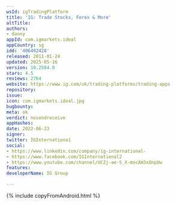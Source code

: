 ```yaml
---
wsId: igTradingPlatform
title: 'IG: Trade Stocks, Forex & More'
altTitle: 
authors:
- danny
appId: com.igmarkets.ideal
appCountry: sg
idd: '406492428'
released: 2011-01-24
updated: 2025-05-16
version: 10.2584.0
stars: 4.5
reviews: 2764
website: https://www.ig.com/uk/trading-platforms/trading-apps
repository: 
issue: 
icon: com.igmarkets.ideal.jpg
bugbounty: 
meta: ok
verdict: nosendreceive
appHashes: 
date: 2022-06-23
signer: 
twitter: IGInternationa1
social:
- https://www.linkedin.com/company/ig-international-
- https://www.facebook.com/IGInternational2
- https://www.youtube.com/channel/UCZj-ae-S_X-mocAH3xQnpUw
features: 
developerName: IG Group

---
```


{% include copyFromAndroid.html %}
